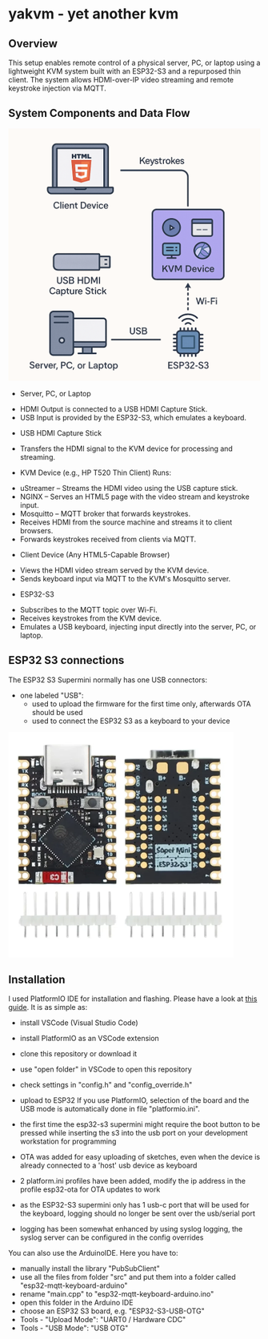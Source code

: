 
# yakvm - yet another kvm
## Overview
This setup enables remote control of a physical server, PC, or laptop using a lightweight KVM system built with an ESP32-S3 and a repurposed thin client. The system allows HDMI-over-IP video streaming and remote keystroke injection via MQTT.
## System Components and Data Flow

![Esp32-s3 Supermini](https://raw.githubusercontent.com/keerekeerweere/esp32-mqtt-keyboard/main/images/overview.png)

* Server, PC, or Laptop
 - HDMI Output is connected to a USB HDMI Capture Stick.
 - USB Input is provided by the ESP32-S3, which emulates a keyboard.

* USB HDMI Capture Stick
- Transfers the HDMI signal to the KVM device for processing and streaming.

* KVM Device (e.g., HP T520 Thin Client) Runs:
- uStreamer – Streams the HDMI video using the USB capture stick.
- NGINX – Serves an HTML5 page with the video stream and keystroke input.
- Mosquitto – MQTT broker that forwards keystrokes.
- Receives HDMI from the source machine and streams it to client browsers.
- Forwards keystrokes received from clients via MQTT.

* Client Device (Any HTML5-Capable Browser)
- Views the HDMI video stream served by the KVM device.
- Sends keyboard input via MQTT to the KVM's Mosquitto server.

* ESP32-S3
- Subscribes to the MQTT topic over Wi-Fi.
- Receives keystrokes from the KVM device.
- Emulates a USB keyboard, injecting input directly into the server, PC, or laptop.

## ESP32 S3 connections
The ESP32 S3 Supermini normally has one USB connectors:
* one labeled "USB": 
    * used to upload the firmware for the first time only, afterwards OTA should be used
    * used to connect the ESP32 S3 as a keyboard to your device

![Esp32-s3 Supermini](https://raw.githubusercontent.com/keerekeerweere/esp32-mqtt-keyboard/main/images/ESP32-S3-SuperMini.png)

## Installation
I used PlatformIO IDE for installation and flashing. Please have a look at <a href="https://docs.platformio.org/en/latest/integration/ide/vscode.html#installation">this guide</a>. It is as simple as:
* install VSCode (Visual Studio Code)
* install PlatformIO as an VSCode extension
* clone this repository or download it
* use "open folder" in VSCode to open this repository
* check settings in "config.h" and "config_override.h"
* upload to ESP32
If you use PlatformIO, selection of the board and the USB mode is automatically done in file "platformio.ini".


* the first time the esp32-s3 supermini might require the boot button to be pressed while inserting the s3 into the usb port on your development workstation for programming
* OTA was added for easy uploading of sketches, even when the device is already connected to a 'host' usb device as keyboard
* 2 platform.ini profiles have been added, modify the ip address in the profile esp32-ota for OTA updates to work

* as the ESP32-S3 supermini only has 1 usb-c port that will be used for the keyboard, logging should no longer be sent over the usb/serial port
* logging has been somewhat enhanced by using syslog logging, the syslog server can be configured in the config overrides
 

You can also use the ArduinoIDE. Here you have to:
* manually install the library "PubSubClient"
* use all the files from folder "src" and put them into a folder called "esp32-mqtt-keyboard-arduino"
* rename "main.cpp" to "esp32-mqtt-keyboard-arduino.ino"
* open this folder in the Arduino IDE
* choose an ESP32 S3 board, e.g. "ESP32-S3-USB-OTG"
* Tools - "Upload Mode": "UART0 / Hardware CDC"
* Tools - "USB Mode": "USB OTG"

  


